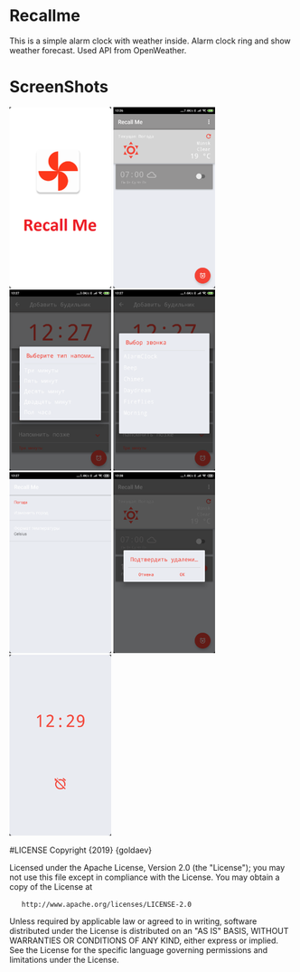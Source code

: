 # Recallme
This is a simple alarm clock with weather inside.
Alarm clock ring and show weather forecast.
Used API from OpenWeather.
# ScreenShots
<img src="https://github.com/GoldaEV/RecallMe/blob/master/screenshots/Screenshot_2019-04-24-12-33-40-627_com.golda.recallme.png" height="320" />
<img src="https://github.com/GoldaEV/RecallMe/blob/master/screenshots/Screenshot_2019-04-24-12-26-51-573_com.golda.recallme.png" height="320" />
<img src="https://github.com/GoldaEV/RecallMe/blob/master/screenshots/Screenshot_2019-04-24-12-27-08-716_com.golda.recallme.png" height="320" />
<img src="https://github.com/GoldaEV/RecallMe/blob/master/screenshots/Screenshot_2019-04-24-12-27-13-141_com.golda.recallme.png" height="320" />
<img src="https://github.com/GoldaEV/RecallMe/blob/master/screenshots/Screenshot_2019-04-24-12-27-26-541_com.golda.recallme.png" height="320" />
<img src="https://github.com/GoldaEV/RecallMe/blob/master/screenshots/Screenshot_2019-04-24-12-28-09-617_com.golda.recallme.png" height="320" />
<img src="https://github.com/GoldaEV/RecallMe/blob/master/screenshots/Screenshot_2019-04-24-12-29-01-037_com.golda.recallme.png" height="320" />

#LICENSE
Copyright {2019} {goldaev}

   Licensed under the Apache License, Version 2.0 (the "License");
   you may not use this file except in compliance with the License.
   You may obtain a copy of the License at

       http://www.apache.org/licenses/LICENSE-2.0

   Unless required by applicable law or agreed to in writing, software
   distributed under the License is distributed on an "AS IS" BASIS,
   WITHOUT WARRANTIES OR CONDITIONS OF ANY KIND, either express or implied.
   See the License for the specific language governing permissions and
   limitations under the License.
